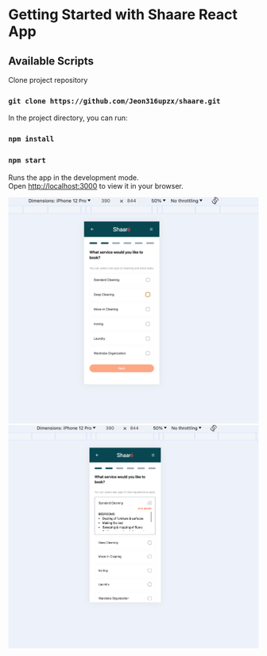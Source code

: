 # Getting Started with Shaare React App

## Available Scripts

Clone project repository

### `git clone https://github.com/Jeon316upzx/shaare.git`

In the project directory, you can run:

### `npm install`

### `npm start`
Runs the app in the development mode.\
Open [http://localhost:3000](http://localhost:3000) to view it in your browser.


<p align="center">
  <img src="/img1.png"  title="Shaare">
  <img src="/img2.png"  alt="Shaare">
</p>
